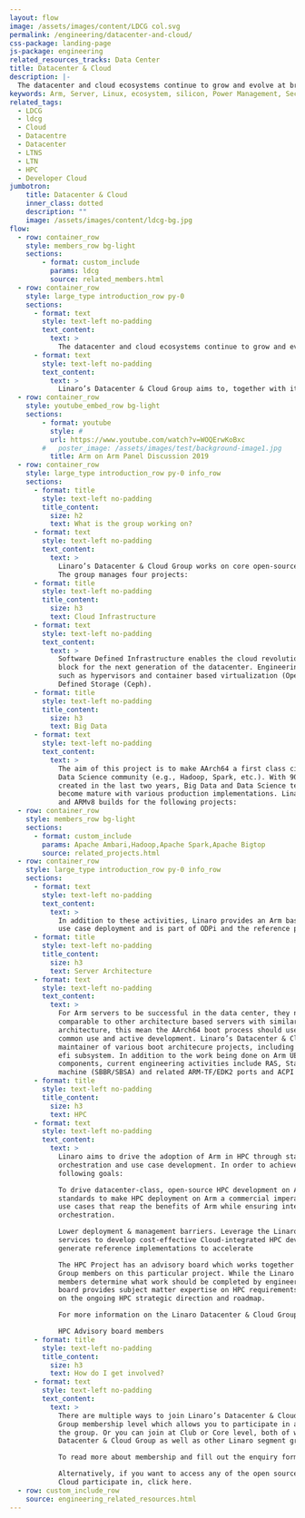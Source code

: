 ```yaml
---
layout: flow
image: /assets/images/content/LDCG col.svg
permalink: /engineering/datacenter-and-cloud/
css-package: landing-page
js-package: engineering
related_resources_tracks: Data Center
title: Datacenter & Cloud
description: |-
  The datacenter and cloud ecosystems continue to grow and evolve at breakneck speed, with new technologies being introduced at a high rate. On the software front, open source is the dominant driving force, due to the open and collaborative engineering.
keywords: Arm, Server, Linux, ecosystem, silicon, Power Management, Security, Big Data, Software Defined Infrastructure, Datacenter, Cloud
related_tags:
  - LDCG
  - ldcg
  - Cloud
  - Datacentre
  - Datacenter
  - LTNS
  - LTN
  - HPC
  - Developer Cloud
jumbotron:
    title: Datacenter & Cloud
    inner_class: dotted
    description: ""
    image: /assets/images/content/ldcg-bg.jpg
flow:
  - row: container_row
    style: members_row bg-light
    sections:
        - format: custom_include
          params: ldcg
          source: related_members.html
  - row: container_row
    style: large_type introduction_row py-0
    sections:
      - format: text
        style: text-left no-padding
        text_content:
          text: >
            The datacenter and cloud ecosystems continue to grow and evolve at breakneck speed, with new technologies being introduced at a high rate. Core technologies in the datacenter and cloud, such as containers or hadoop did not exist until relatively recently. With the introduction of ARM64, the datacenter and cloud ecosystem now have highly competitive options for their workloads. Not only competing with alternative architectures, due to a broad adoption by SoC vendors with ARM64, multiple options of SoC’s are offered, providing the ecosystem with choice.
      - format: text
        style: text-left no-padding
        text_content:
          text: >
            Linaro’s Datacenter & Cloud Group aims to, together with its members, provide a common development center for the Arm enterprise ecosystem. Working together to resolve common issues and develop standards reduces fragmentation and helps all participating companies deliver their products to market faster.
  - row: container_row
    style: youtube_embed_row bg-light
    sections:
        - format: youtube
          style: #
          url: https://www.youtube.com/watch?v=WOQErwKoBxc
        #   poster_image: /assets/images/test/background-image1.jpg
          title: Arm on Arm Panel Discussion 2019
  - row: container_row
    style: large_type introduction_row py-0 info_row
    sections:
      - format: title
        style: text-left no-padding
        title_content:
          size: h2
          text: What is the group working on?
      - format: text
        style: text-left no-padding
        text_content:
          text: >
            Linaro’s Datacenter & Cloud Group works on core open-source software for Arm servers.
            The group manages four projects:
      - format: title
        style: text-left no-padding
        title_content:
          size: h3
          text: Cloud Infrastructure
      - format: text
        style: text-left no-padding
        text_content:
          text: >
            Software Defined Infrastructure enables the cloud revolution, and is a fundamental building
            block for the next generation of the datacenter. Engineering activities include technologies
            such as hypervisors and container based virtualization (OpenStack, Kubernetes) and Software
            Defined Storage (Ceph).
      - format: title
        style: text-left no-padding
        title_content:
          size: h3
          text: Big Data
      - format: text
        style: text-left no-padding
        text_content:
          text: >
            The aim of this project is to make AArch64 a first class citizen in the Big Data, Analytics and
            Data Science community (e.g., Hadoop, Spark, etc.). With 90% of all data having been
            created in the last two years, Big Data and Data Science technologies are vital and have
            become mature with various production implementations. Linaro drives engineering activities
            and ARMv8 builds for the following projects:
  - row: container_row
    style: members_row bg-light
    sections:
      - format: custom_include
        params: Apache Ambari,Hadoop,Apache Spark,Apache Bigtop
        source: related_projects.html
  - row: container_row
    style: large_type introduction_row py-0 info_row
    sections:
      - format: text
        style: text-left no-padding
        text_content:
          text: >
            In addition to these activities, Linaro provides an Arm based production ready end-to-end
            use case deployment and is part of ODPi and the reference platform for ARMv8.
      - format: title
        style: text-left no-padding
        title_content:
          size: h3
          text: Server Architecture
      - format: text
        style: text-left no-padding
        text_content:
          text: >
            For Arm servers to be successful in the data center, they need to have functionality
            comparable to other architecture based servers with similar capabilities. For the boot
            architecture, this mean the AArch64 boot process should use familiar tools already in
            common use and active development. Linaro’s Datacenter & Cloud Group is the upstream
            maintainer of various boot architecure projects, including EDKII, tianocore and linux kernel
            efi subsystem. In addition to the work being done on Arm UEFI, GRUB2 and related
            components, current engineering activities include RAS, StandaloneMM, QEMU enterprise
            machine (SBBR/SBSA) and related ARM-TF/EDK2 ports and ACPI advice/review.
      - format: title
        style: text-left no-padding
        title_content:
          size: h3
          text: HPC
      - format: text
        style: text-left no-padding
        text_content:
          text: >
            Linaro aims to drive the adoption of Arm in HPC through standardisation, interoperability,
            orchestration and use case development. In order to achieve this, the project has set out the
            following goals:

            To drive datacenter-class, open-source HPC development on Arm. Identify and adopt
            standards to make HPC deployment on Arm a commercial imperative. Develop real-world
            use cases that reap the benefits of Arm while ensuring interoperability, modularization,
            orchestration.

            Lower deployment & management barriers. Leverage the Linaro Developer Cloud and other
            services to develop cost-effective Cloud-integrated HPC development frameworks and
            generate reference implementations to accelerate

            The HPC Project has an advisory board which works together with the Datacenter & Cloud
            Group members on this particular project. While the Linaro Datacenter & Cloud Group
            members determine what work should be completed by engineering resources, the advisory
            board provides subject matter expertise on HPC requirements and guidance and feedback
            on the ongoing HPC strategic direction and roadmap.

            For more information on the Linaro Datacenter & Cloud Group, download our slide deck.

            HPC Advisory board members
      - format: title
        style: text-left no-padding
        title_content:
          size: h3
          text: How do I get involved?
      - format: text
        style: text-left no-padding
        text_content:
          text: >
            There are multiple ways to join Linaro’s Datacenter & Cloud Group - you can either join at
            Group membership level which allows you to participate in all work and projects managed by
            the group. Or you can join at Club or Core level, both of which allow you to participate in the
            Datacenter & Cloud Group as well as other Linaro segment groups.

            To read more about membership and fill out the enquiry form, click here:

            Alternatively, if you want to access any of the open source projects the Linaro Datacenter &
            Cloud participate in, click here.
  - row: custom_include_row
    source: engineering_related_resources.html
---
```

